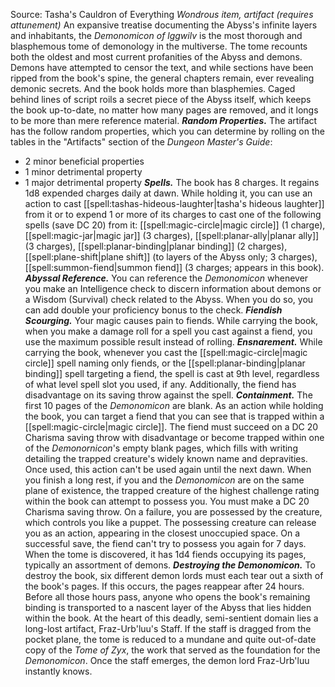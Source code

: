 Source: Tasha's Cauldron of Everything
*Wondrous item, artifact (requires attunement)*
An expansive treatise documenting the Abyss's infinite layers and inhabitants, the *Demonomicon of lggwilv* is the most thorough and blasphemous tome of demonology in the multiverse. The tome recounts both the oldest and most current profanities of the Abyss and demons. Demons have attempted to censor the text, and while sections have been ripped from the book's spine, the general chapters remain, ever revealing demonic secrets. And the book holds more than blasphemies. Caged behind lines of script roils a secret piece of the Abyss itself, which keeps the book up-to-date, no matter how many pages are removed, and it longs to be more than mere reference material.
***Random Properties.*** The artifact has the follow random properties, which you can determine by rolling on the tables in the "Artifacts" section of the *Dungeon Master's Guide*:
* 2 minor beneficial properties
* 1 minor detrimental property
* 1 major detrimental property
***Spells.*** The book has 8 charges. It regains 1d8 expended charges daily at dawn. While holding it, you can use an action to cast [[spell:tashas-hideous-laughter|tasha's hideous laughter]] from it or to expend 1 or more of its charges to cast one of the following spells (save DC 20) from it: [[spell:magic-circle|magic circle]] (1 charge), [[spell:magic-jar|magic jar]] (3 charges), [[spell:planar-ally|planar ally]] (3 charges), [[spell:planar-binding|planar binding]] (2 charges), [[spell:plane-shift|plane shift]] (to layers of the Abyss only; 3 charges), [[spell:summon-fiend|summon fiend]] (3 charges; appears in this book).
***Abyssal Reference.*** You can reference the *Demonomicon* whenever you make an Intelligence check to discern information about demons or a Wisdom (Survival) check related to the Abyss. When you do so, you can add double your proficiency bonus to the check.
***Fiendish Scourging.*** Your magic causes pain to fiends. While carrying the book, when you make a damage roll for a spell you cast against a fiend, you use the maximum possible result instead of rolling.
***Ensnarement.*** While carrying the book, whenever you cast the [[spell:magic-circle|magic circle]] spell naming only fiends, or the [[spell:planar-binding|planar binding]] spell targeting a fiend, the spell is cast at 9th level, regardless of what level spell slot you used, if any. Additionally, the fiend has disadvantage on its saving throw against the spell.
***Containment.*** The first 10 pages of the *Demonomicon* are blank. As an action while holding the book, you can target a fiend that you can see that is trapped within a [[spell:magic-circle|magic circle]]. The fiend must succeed on a DC 20 Charisma saving throw with disadvantage or become trapped within one of the *Demonornicon*'s empty blank pages, which fills with writing detailing the trapped creature's widely known name and depravities. Once used, this action can't be used again until the next dawn.
When you finish a long rest, if you and the *Demonomicon* are on the same plane of existence, the trapped creature of the highest challenge rating within the book can attempt to possess you. You must make a DC 20 Charisma saving throw. On a failure, you are possessed by the creature, which controls you like a puppet. The possessing creature can release you as an action, appearing in the closest unoccupied space. On a successful save, the fiend can't try to possess you again for 7 days.
When the tome is discovered, it has 1d4 fiends occupying its pages, typically an assortment of demons.
***Destroying the Demonomicon.*** To destroy the book, six different demon lords must each tear out a sixth of the book's pages. If this occurs, the pages reappear after 24 hours. Before all those hours pass, anyone who opens the book's remaining binding is transported to a nascent layer of the Abyss that lies hidden within the book. At the heart of this deadly, semi-sentient domain lies a long-lost artifact, Fraz-Urb'luu's Staff. If the staff is dragged from the pocket plane, the tome is reduced to a mundane and quite out-of-date copy of the *Tome of Zyx*, the work that served as the foundation for the *Demonomicon*. Once the staff emerges, the demon lord Fraz-Urb'luu instantly knows.